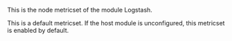 This is the node metricset of the module Logstash.

This is a default metricset. If the host module is unconfigured, this metricset is enabled by default.
